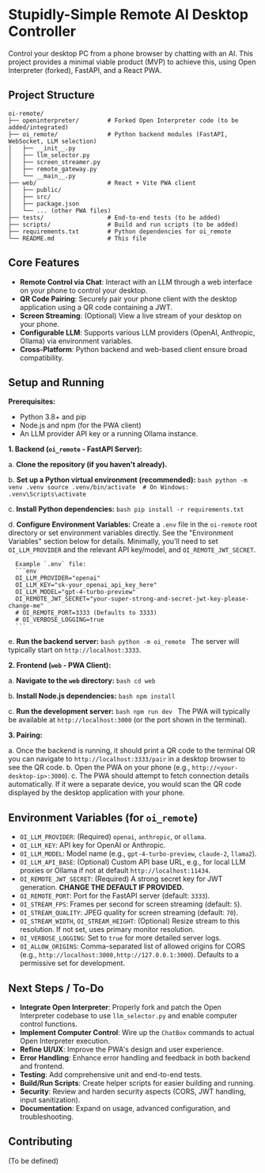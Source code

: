 # Stupidly-Simple Remote AI Desktop Controller

Control your desktop PC from a phone browser by chatting with an AI. This project provides a minimal viable product (MVP) to achieve this, using Open Interpreter (forked), FastAPI, and a React PWA.

## Project Structure

```
oi-remote/
├── openinterpreter/        # Forked Open Interpreter code (to be added/integrated)
├── oi_remote/              # Python backend modules (FastAPI, WebSocket, LLM selection)
│   ├── __init__.py
│   ├── llm_selector.py
│   ├── screen_streamer.py
│   ├── remote_gateway.py
│   └── __main__.py
├── web/                    # React + Vite PWA client
│   ├── public/
│   ├── src/
│   ├── package.json
│   └── ... (other PWA files)
├── tests/                  # End-to-end tests (to be added)
├── scripts/                # Build and run scripts (to be added)
├── requirements.txt        # Python dependencies for oi_remote
└── README.md               # This file
```

## Core Features

*   **Remote Control via Chat**: Interact with an LLM through a web interface on your phone to control your desktop.
*   **QR Code Pairing**: Securely pair your phone client with the desktop application using a QR code containing a JWT.
*   **Screen Streaming**: (Optional) View a live stream of your desktop on your phone.
*   **Configurable LLM**: Supports various LLM providers (OpenAI, Anthropic, Ollama) via environment variables.
*   **Cross-Platform**: Python backend and web-based client ensure broad compatibility.

## Setup and Running

**Prerequisites:**

*   Python 3.8+ and pip
*   Node.js and npm (for the PWA client)
*   An LLM provider API key or a running Ollama instance.

**1. Backend (`oi_remote` - FastAPI Server):**

   a. **Clone the repository (if you haven't already).**

   b. **Set up a Python virtual environment (recommended):**
      ```bash
      python -m venv .venv
      source .venv/bin/activate  # On Windows: .venv\Scripts\activate
      ```

   c. **Install Python dependencies:**
      ```bash
      pip install -r requirements.txt
      ```

   d. **Configure Environment Variables:**
      Create a `.env` file in the `oi-remote` root directory or set environment variables directly. See the "Environment Variables" section below for details. Minimally, you'll need to set `OI_LLM_PROVIDER` and the relevant API key/model, and `OI_REMOTE_JWT_SECRET`.
      
      Example `.env` file:
      ```env
      OI_LLM_PROVIDER="openai"
      OI_LLM_KEY="sk-your_openai_api_key_here"
      OI_LLM_MODEL="gpt-4-turbo-preview"
      OI_REMOTE_JWT_SECRET="your-super-strong-and-secret-jwt-key-please-change-me"
      # OI_REMOTE_PORT=3333 (Defaults to 3333)
      # OI_VERBOSE_LOGGING=true
      ```

   e. **Run the backend server:**
      ```bash
      python -m oi_remote
      ```
      The server will typically start on `http://localhost:3333`.

**2. Frontend (`web` - PWA Client):**

   a. **Navigate to the `web` directory:**
      ```bash
      cd web
      ```

   b. **Install Node.js dependencies:**
      ```bash
      npm install
      ```

   c. **Run the development server:**
      ```bash
      npm run dev
      ```
      The PWA will typically be available at `http://localhost:3000` (or the port shown in the terminal).

**3. Pairing:**

   a. Once the backend is running, it should print a QR code to the terminal OR you can navigate to `http://localhost:3333/pair` in a desktop browser to see the QR code.
   b. Open the PWA on your phone (e.g., `http://<your-desktop-ip>:3000`). 
   c. The PWA should attempt to fetch connection details automatically. If it were a separate device, you would scan the QR code displayed by the desktop application with your phone.

## Environment Variables (for `oi_remote`)

*   `OI_LLM_PROVIDER`: (Required) `openai`, `anthropic`, or `ollama`.
*   `OI_LLM_KEY`: API key for OpenAI or Anthropic.
*   `OI_LLM_MODEL`: Model name (e.g., `gpt-4-turbo-preview`, `claude-2`, `llama2`).
*   `OI_LLM_API_BASE`: (Optional) Custom API base URL, e.g., for local LLM proxies or Ollama if not at default `http://localhost:11434`.
*   `OI_REMOTE_JWT_SECRET`: (Required) A strong secret key for JWT generation. **CHANGE THE DEFAULT IF PROVIDED.**
*   `OI_REMOTE_PORT`: Port for the FastAPI server (default: `3333`).
*   `OI_STREAM_FPS`: Frames per second for screen streaming (default: `5`).
*   `OI_STREAM_QUALITY`: JPEG quality for screen streaming (default: `70`).
*   `OI_STREAM_WIDTH`, `OI_STREAM_HEIGHT`: (Optional) Resize stream to this resolution. If not set, uses primary monitor resolution.
*   `OI_VERBOSE_LOGGING`: Set to `true` for more detailed server logs.
*   `OI_ALLOW_ORIGINS`: Comma-separated list of allowed origins for CORS (e.g., `http://localhost:3000,http://127.0.0.1:3000`). Defaults to a permissive set for development.

## Next Steps / To-Do

*   **Integrate Open Interpreter**: Properly fork and patch the Open Interpreter codebase to use `llm_selector.py` and enable computer control functions.
*   **Implement Computer Control**: Wire up the `ChatBox` commands to actual Open Interpreter execution.
*   **Refine UI/UX**: Improve the PWA's design and user experience.
*   **Error Handling**: Enhance error handling and feedback in both backend and frontend.
*   **Testing**: Add comprehensive unit and end-to-end tests.
*   **Build/Run Scripts**: Create helper scripts for easier building and running.
*   **Security**: Review and harden security aspects (CORS, JWT handling, input sanitization).
*   **Documentation**: Expand on usage, advanced configuration, and troubleshooting.

## Contributing

(To be defined)

